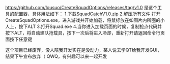 https://github.com/lousuo/CreateSquadOptions/releases/tag/v1.0
是这个工具的配置器，具体用法如下：
1.下载SquadCatchV1.0.zip
2.解压所有文件
打开CreateSquadOptions.exe，进入游戏并开始加载，将鼠标放在如图片内所圈的小人上，按下ALT
3.打开Squad.exe
4.当你进入加载页面的时候，复制抢点代码并按下ALT，将自动建队抢载具，按下一次后将进入冷却，重新打开请返回命令行页面按下任意键

这个项目已经废弃，没人陪我开发实在是没动力，某人说去学QT给我开发GUI，结果下午宣布放弃（
QWQ，有兴趣可以来一起开发
